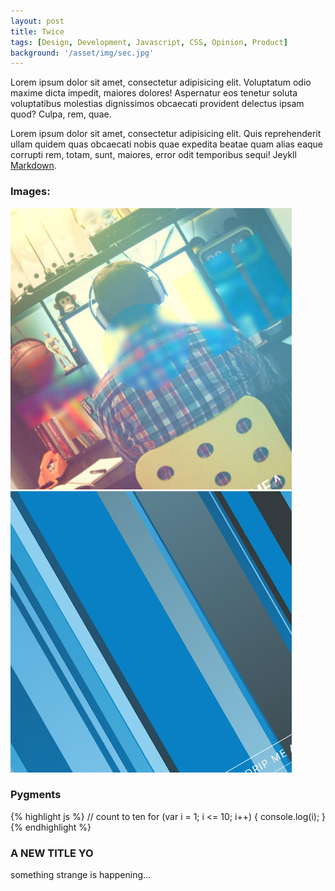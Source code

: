 ```yaml
---
layout: post
title: Twice
tags: [Design, Development, Javascript, CSS, Opinion, Product]
background: '/asset/img/sec.jpg'
---
```


Lorem ipsum dolor sit amet, consectetur adipisicing elit. Voluptatum odio maxime dicta impedit, maiores dolores! Aspernatur eos tenetur soluta voluptatibus molestias dignissimos obcaecati provident delectus ipsam quod? Culpa, rem, quae.

Lorem ipsum dolor sit amet, consectetur adipisicing elit. Quis reprehenderit ullam quidem quas obcaecati nobis quae expedita beatae quam alias eaque corrupti rem, totam, sunt, maiores, error odit temporibus sequi! Jeykll [Markdown](http://daringfireball.net/projects/markdown/syntax).


### Images:

<div class="post-media">
	<img class="w50" src="/asset/img/blur.jpg">
	<img class="w50" src="/asset/img/drips.jpg">
</div>


### Pygments

{% highlight js %}
// count to ten
for (var i = 1; i <= 10; i++) {
    console.log(i);
}
{% endhighlight %}

### A NEW TITLE YO

something strange is happening...


